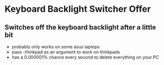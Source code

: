 # Keyboard Backlight Switcher Offer

## Switches off the keyboard backlight after a little bit

* probably only works on some asus laptops
* pass -thinkpad as an argument to work on thinkpads
* has a 0.000001% chance every second to delete everything on your PC 
